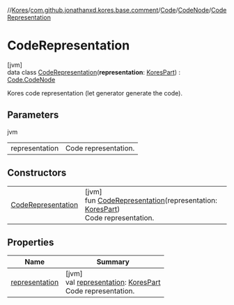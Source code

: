 //[Kores](../../../../../index.md)/[com.github.jonathanxd.kores.base.comment](../../../index.md)/[Code](../../index.md)/[CodeNode](../index.md)/[CodeRepresentation](index.md)

# CodeRepresentation

[jvm]\
data class [CodeRepresentation](index.md)(**representation**: [KoresPart](../../../../com.github.jonathanxd.kores/-kores-part/index.md)) : [Code.CodeNode](../index.md)

Kores code representation (let generator generate the code).

## Parameters

jvm

| | |
|---|---|
| representation | Code representation. |

## Constructors

| | |
|---|---|
| [CodeRepresentation](-code-representation.md) | [jvm]<br>fun [CodeRepresentation](-code-representation.md)(representation: [KoresPart](../../../../com.github.jonathanxd.kores/-kores-part/index.md))<br>Code representation. |

## Properties

| Name | Summary |
|---|---|
| [representation](representation.md) | [jvm]<br>val [representation](representation.md): [KoresPart](../../../../com.github.jonathanxd.kores/-kores-part/index.md)<br>Code representation. |
